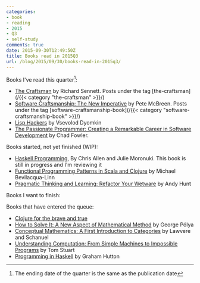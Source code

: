 ```yaml
---
categories:
- book
- reading
- 2015
- Q3
- self-study
comments: true
date: 2015-09-30T12:49:50Z
title: Books read in 2015Q3
url: /blog/2015/09/30/books-read-in-2015q3/
---
```


Books I've read this quarter[^1]:

[^1]:  The ending date of the quarter is the same as the publication date

  * [The Craftsman](http://www.amazon.co.uk/Craftsman-Richard-Sennett/dp/0141022094) by Richard Sennett. Posts under the tag [the-craftsman](/{{< category "the-craftsman" >}}/)
  * [Software Craftsmanship: The New Imperative](http://www.amazon.co.uk/Software-Craftsmanship-Imperative-McBreen-Aug-2001/dp/B00L6JZAT0) by Pete McBreen. Posts under the tag [software-craftsmanship-book](/{{< category "software-craftsmanship-book" >}}/)
  * [Lisp Hackers](https://leanpub.com/lisphackers) by Vsevolod Dyomkin
  * [The Passionate Programmer: Creating a Remarkable Career in Software Development](https://pragprog.com/book/cfcar2/the-passionate-programmer) by Chad Fowler.

Books started, not yet finished (WIP):

  * [Haskell Programming](http://haskellbook.com/), By Chris Allen and Julie Moronuki. This book is still in progress and I'm reviewing it
  * [Functional Programming Patterns in Scala and Clojure](https://pragprog.com/book/mbfpp/functional-programming-patterns-in-scala-and-clojure) by Michael Bevilacqua-Linn
  * [Pragmatic Thinking and Learning: Refactor Your Wetware](https://pragprog.com/book/ahptl/pragmatic-thinking-and-learning) by Andy Hunt  

  
Books I want to finish:

Books that have entered the queue:

  * [Clojure for the brave and true](http://www.braveclojure.com/#toc)
  * [How to Solve It: A New Aspect of Mathematical Method](http://press.princeton.edu/titles/669.html) by George Pólya
  * [Conceptual Mathematics: A First Introduction to Categories](http://www.amazon.com/Conceptual-Mathematics-First-Introduction-Categories/dp/052171916X) by Lawvere and Schanuel
  * [Understanding Computation: From Simple Machines to Impossible Programs](http://computationbook.com/) by Tom Stuart
  * [Programming in Haskell](http://www.cambridge.org/wm-ecommerce-web/academic/landingPage/PIHMOOC) by Graham Hutton

<!--

repository for WIP books:

  * [The Well-Grounded Java Developer](http://www.manning.com/evans/) by Benjamin J. Evans and Martijn Verburg
  * [Learn You a Haskell for Great Good!](http://learnyouahaskell.com/) by Miran Lipovača
  * [Working Effectively with Legacy Code](http://www.amazon.co.uk/Working-Effectively-Legacy-Robert-Martin/dp/0131177052) by Michael Feathers, again. Blog posts under the tag [wewlc](/{{< category "wewlc" >}}/)
  * [Practical Object-Oriented Design in Ruby, An Agile Primer (POODR)](http://www.poodr.com/) by Sandi Metz, with the '[@deAprendices][deaprendices]'s reading club'. Blog posts under the tag [poodr](/{{< category "poodr" >}}/).
  
  Books I want to finish:

  * [Refactoring](http://martinfowler.com/books/refactoring.html) by Martin Fowler, with Kent Beck, John Brant, William Opdyke, and Don Roberts
  * [Java Performance: The Definitive Guide](http://shop.oreilly.com/product/0636920028499.do) by Scott Oaks
  * [Scrum and XP from the trenches](http://www.infoq.com/minibooks/scrum-xp-from-the-trenches) by Henrik Kniberg

Books that have entered the queue:

  * [Mature optimization](http://carlos.bueno.org/optimization/mature-optimization.pdf), by Carlos Bueno
  * [The Leprechauns of Software Engineering](https://leanpub.com/leprechauns) by Laurent Bossavit, again. [Gift](https://twitter.com/alvarobiz/status/611799849911103488)
  * [XUnit Test Patterns](http://xunitpatterns.com/) by Gerard Meszaros
  * [Why programmers work at night](https://leanpub.com/nightowls) by Swizec Teller
  * [Let Over Lambda](http://letoverlambda.com/) by Doug Hoyte
  * [The Haskell Road to Logic, Math and Programming](http://fldit-www.cs.uni-dortmund.de/~peter/PS07/HR.pdf) by Kees Doets and Jan van Eijck
  * [Structure and Interpretation of Computer Programs](http://mitpress.mit.edu/sicp/) by Abelson, Sussman, and Sussman
  * [Types and Programming Languages](http://www.cis.upenn.edu/~bcpierce/tapl/) by Benjamin C. Pierce
  * [Fundamentals of Object-oriented Design in UML](http://www.amazon.co.uk/dp/020169946X/ref=pe_385721_37038051_TE_3p_dp_1) by Meilir Page-Jones

-->

[deaprendices]: https://twitter.com/@deaprendices
